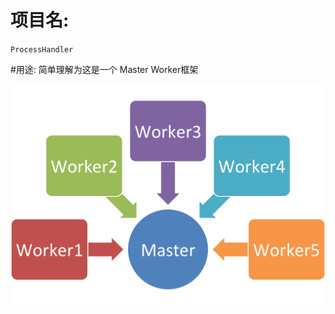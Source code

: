 # 项目名:
`ProcessHandler`

#用途:
简单理解为这是一个 Master Worker框架

![master worker frame](static/master_worker.png)
